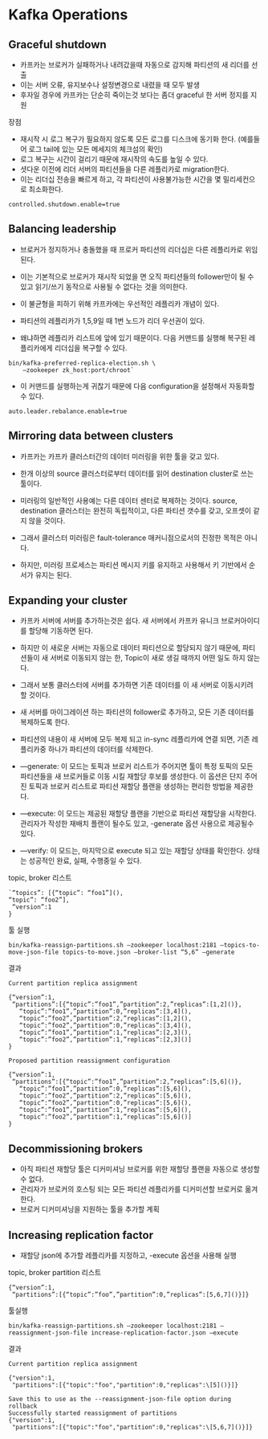 # Kafka Operations

## Graceful shutdown

- 카프카는 브로커가 실패하거나 내려갔을때 자동으로 감지해 파티션의 새 리더를 선출
- 이는 서버 오류, 유지보수나 설정변경으로 내렸을 때 모두 발생
- 후자일 경우에 카프카는 단순히 죽이는것 보다는 좀더 graceful 한 서버 정지를 지원

장점

- 재시작 시 로그 복구가 필요하지 않도록 모든 로그를 디스크에 동기화 한다. (예를들어 로그 tail에 있는 모든 메세지의 체크섬의 확인)
- 로그 복구는 시간이 걸리기 때문에 재시작의 속도를 높일 수 있다.
- 셧다운 이전에 리더 서버의 파티션들을 다른 레플리카로 migration한다.
- 이는 리더십 전송을 빠르게 하고, 각 파티션이 사용불가능한 시간을 몇 밀리세컨으로 최소화한다.

`controlled.shutdown.enable=true`

## Balancing leadership

- 브로커가 정지하거나 충돌했을 때 프로커 파티션의 리더십은 다른 레플리카로 위임된다.
- 이는 기본적으로 브로커가 재시작 되었을 면 오직 파티션들의 follower만이 될 수 있고 읽기/쓰기 동작으로 사용될 수 없다는 것을 의미한다.

- 이 불균형을 피하기 위해 카프카에는 우선적인 레플리카 개념이 있다.
- 파티션의 레플리카가 1,5,9일 때 1번 노드가 리더 우선권이 있다.
- 왜냐하면 레플리카 리스트에 앞에 있기 때문이다. 다음 커맨드를 실행해 복구된 레플리카에게 리더십을 복구할 수 있다.

```
bin/kafka-preferred-replica-election.sh \
    —zookeeper zk_host:port/chroot`
```

- 이 커맨드를 실행하는게 귀찮기 때문에 다음 configuration을 설정해서 자동화할 수 있다.

`auto.leader.rebalance.enable=true`

## Mirroring data between clusters

- 카프카는 카프카 클러스터간의 데이터 미러링을 위한 툴을 갖고 있다.
- 한개 이상의 source 클러스터로부터 데이터를 읽어 destination cluster로 쓰는 툴이다.

- 미러링의 일반적인 사용예는 다른 데이터 센터로 복제하는 것이다.
source, destination 클러스터는 완전히 독립적이고, 다른 파티션 갯수를 갖고, 오프셋이 같지 않을 것이다.
- 그래서 클러스터 미러링은 fault-tolerance 매커니점으로서의 진정한 목적은 아니다.

- 하지만, 미러링 프로세스는 파티션 메시지 키를 유지하고 사용해서 키 기반에서 순서가 유지는 된다.

## Expanding your cluster

- 카프카 서버에 서버를 추가하는것은 쉽다. 새 서버에서 카프카 유니크 브로커아이디를 할당해 기동하면 된다.
- 하지만 이 새로운 서버는 자동으로 데이터 파티션으로 할당되지 않기 때문에, 파티션들이 새 서버로 이동되지 않는 한, Topic이 새로 생길 때까지 어떤 일도 하지 않는다.
- 그래서 보통 클러스터에 서버를 추가하면 기존 데이터를 이 새 서버로 이동시키려 할 것이다.
- 새 서버를 마이그레이션 하는 파티션의 follower로 추가하고, 모든 기존 데이터를 복제하도록 한다.
- 파티션의 내용이 새 서버에 모두 복제 되고 in-sync 레플리카에 연결 되면, 기존 레플리카중 하나가 파티션의 데이터를 삭제한다.

- —generate: 이 모드는 토픽과 브로커 리스트가 주어지면 툴이 특정 토픽의 모든 파티션들을 새 브로커들로 이동 시킬 재할당 후보를 생성한다. 이 옵션은 단지 주어진 토픽과 브로커 리스트로 파티션 재할당 플랜을 생성하는 편리한 방법을 제공한다.

- —execute: 이 모드는 제공된 재할당 플랜을 기반으로 파티션 재할당을 시작한다. 관리자가 작성한 재배치 플랜이 될수도 있고, -generate 옵션 사용으로 제공될수 있다.

- —verify: 이 모드는, 마지막으로 execute 되고 있는 재할당 상태를 확인한다.
상태는 성공적인 완료, 실패, 수행중일 수 있다.

topic, broker 리스트

```
`“topics”: [{“topic”: “foo1”](),
“topic”: “foo2”],
 “version”:1
}
```

툴 실행
```
bin/kafka-reassign-partitions.sh —zookeeper localhost:2181 —topics-to-move-json-file topics-to-move.json —broker-list “5,6” —generate
```

결과
```
Current partition replica assignment

{“version”:1,
 “partitions”:[{“topic”:”foo1”,”partition”:2,”replicas”:[1,2]()},
   “topic”:”foo1”,”partition”:0,”replicas”:[3,4](),
   “topic”:”foo2”,”partition”:2,”replicas”:[1,2](),
   “topic”:”foo2”,”partition”:0,”replicas”:[3,4](),
   “topic”:”foo1”,”partition”:1,”replicas”:[2,3](),
   “topic”:”foo2”,”partition”:1,”replicas”:[2,3]()]
}

Proposed partition reassignment configuration

{“version”:1,
 “partitions”:[{“topic”:”foo1”,”partition”:2,”replicas”:[5,6]()},
   “topic”:”foo1”,”partition”:0,”replicas”:[5,6](),
   “topic”:”foo2”,”partition”:2,”replicas”:[5,6](),
   “topic”:”foo2”,”partition”:0,”replicas”:[5,6](),
   “topic”:”foo1”,”partition”:1,”replicas”:[5,6](),
   “topic”:”foo2”,”partition”:1,”replicas”:[5,6]()]
}
```

## Decommissioning brokers

- 아직 파티션 재할당 툴은 디커미셔닝 브로커를 위한 재할당 플랜을 자동으로 생성할 수 없다.
- 관리자가 브로커의 호스팅 되는 모든 파티션 레플리카를 디커미션할 브로커로 옮겨한다.
- 브로커 디커미셔닝을 지원하는 툴을 추가할 계획

## Increasing replication factor

- 재할당 json에 추가할 레플리카를 지정하고, -execute 옵션을 사용해 실행

topic, broker partition 리스트
```
{“version”:1,
 “partitions”:[{“topic”:”foo”,”partition”:0,”replicas”:[5,6,7]()}]}
```

툴실행
```
bin/kafka-reassign-partitions.sh —zookeeper localhost:2181 —reassignment-json-file increase-replication-factor.json —execute
```

결과
```
Current partition replica assignment

{"version":1,
 "partitions":[{"topic":"foo","partition":0,"replicas":\[5]()}]}

Save this to use as the --reassignment-json-file option during rollback
Successfully started reassignment of partitions
{"version":1,
 "partitions":[{"topic":"foo","partition":0,"replicas":\[5,6,7]()}]}
```
